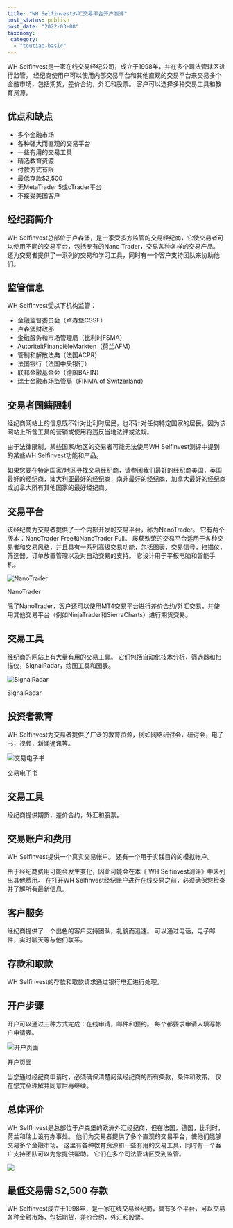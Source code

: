 ```yaml
---
title: "WH Selfinvest外汇交易平台开户测评"
post_status: publish
post_date: "2022-03-08"
taxonomy:
 category: 
  - "toutiao-basic"
---
```


WH Selfinvest是一家在线交易经纪公司，成立于1998年，并在多个司法管辖区进行监管。 经纪商使用户可以使用内部交易平台和其他直观的交易平台来交易多个金融市场，包括期货，差价合约，外汇和股票。 客户可以选择多种交易工具和教育资源。

## 优点和缺点
- 多个金融市场
- 各种强大而直观的交易平台
- 一些有用的交易工具
- 精选教育资源
- 付款方式有限
- 最低存款$2,500
- 无MetaTrader 5或cTrader平台
- 不接受美国客户

## 经纪商简介

WH Selfinvest总部位于卢森堡，是一家受多方监管的交易经纪商，它使交易者可以使用不同的交易平台，包括专有的Nano Trader，交易各种各样的交易产品。 还为交易者提供了一系列的交易和学习工具，同时有一个客户支持团队来协助他们。

## 监管信息

WH SelfInvest受以下机构监管：
- 金融监督委员会（卢森堡CSSF）
- 卢森堡财政部
- 金融服务和市场管理局（比利时FSMA）
- AutoriteitFinanciëleMarkten（荷兰AFM）
- 管制和解散法典（法国ACPR）
- 法国银行（法国中央银行）
- 联邦金融基金会（德国BAFIN）
- 瑞士金融市场监管局（FINMA of Switzerland）

## 交易者国籍限制

经纪商网站上的信息既不针对比利时居民，也不针对任何特定国家的居民，因为该网站上所含工具的营销或使用将违反当地法律或法规。

由于法律限制，某些国家/地区的交易者可能无法使用WH Selfinvest测评中提到的某些WH Selfinvest功能和产品。

如果您要在特定国家/地区寻找交易经纪商，请参阅我们最好的经纪商美国，英国最好的经纪商，澳大利亚最好的经纪商，南非最好的经纪商，加拿大最好的经纪商或加拿大所有其他国家的最好经纪商。

## 交易平台

该经纪商为交易者提供了一个内部开发的交易平台，称为NanoTrader。 它有两个版本：NanoTrader Free和NanoTrader Full。 屡获殊荣的交易平台适用于各种交易者和交易风格，并且具有一系列高级交易功能，包括图表，交易信号，扫描仪，筛选器，订单放置管理以及对自动交易的支持。 它设计用于平板电脑和智能手机。

![NanoTrader](https://cdn.fendou.la/funstoutiao/2020/12/WH-Selfinvest-Review-NanoTrader.jpg "NanoTrader")

NanoTrader

除了NanoTrader，客户还可以使用MT4交易平台进行差价合约/外汇交易，并使用其他交易平台（例如NinjaTrader和SierraCharts）进行期货交易。

## 交易工具

经纪商的网站上有大量有用的交易工具。 它们包括自动化技术分析，筛选器和扫描仪，SignalRadar，绘图工具和图表。

![SignalRadar](https://cdn.fendou.la/funstoutiao/2020/12/WH-Selfinvest-Review-SignalRadar.jpg "SignalRadar")

SignalRadar

## 投资者教育

WH Selfinvest为交易者提供了广泛的教育资源，例如网络研讨会，研讨会，电子书，视频，新闻通讯等。

![交易电子书](https://cdn.fendou.la/funstoutiao/2020/12/WH-Selfinvest-Review-E-Books.jpg "交易电子书")

交易电子书

## 交易工具

经纪商提供期货，差价合约，外汇和股票。

## 交易账户和费用

WH Selfinvest提供一个真实交易帐户。 还有一个用于实践目的的模拟帐户。

由于经纪商费用可能会发生变化，因此可能会在本《 WH Selfinvest测评》中未列出其他费用。 在打开WH Selfinvest经纪账户进行在线交易之前，必须确保您检查并了解所有最新信息。

## 客户服务

经纪商提供了一个出色的客户支持团队，礼貌而迅速。 可以通过电话，电子邮件，实时聊天等与他们联系。

## 存款和取款

WH Selfinvest的存款和取款请求通过银行电汇进行处理。

## 开户步骤

开户可以通过三种方式完成：在线申请，邮件和预约。 每个都要求申请人填写帐户申请表。

![开户页面](https://cdn.fendou.la/funstoutiao/2020/12/WH-Selfinvest-Review-Account-Opening-Page.jpg "开户页面")

开户页面

当您通过经纪商申请时，必须确保清楚阅读经纪商的所有条款，条件和政策。 仅在您完全理解并同意后再继续。

## 总体评价

WH SelfInvest是总部位于卢森堡的欧洲外汇经纪商，但在法国，德国，比利时，荷兰和瑞士设有办事处。 他们为交易者提供了多个直观的交易平台，使他们能够交易多个金融市场。 这里有各种教育资源和一些有用的交易工具，同时有一个客户支持团队可以为您提供帮助。 它们在多个司法管辖区受到监管。

![](https://cdn.fendou.la/funstoutiao/2020/12/WH-Selfinvest-Logo.png)

## 最低交易需 $2,500 存款

WH Selfinvest成立于1998年，是一家在线交易经纪商，具有多个平台，可以交易各种金融市场，包括期货，差价合约，外汇和股票。
